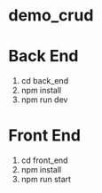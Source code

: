 # demo_crud

# Back End
1. cd back_end
2. npm install
3. npm run dev

# Front End
1. cd front_end
2. npm install
3. npm run start